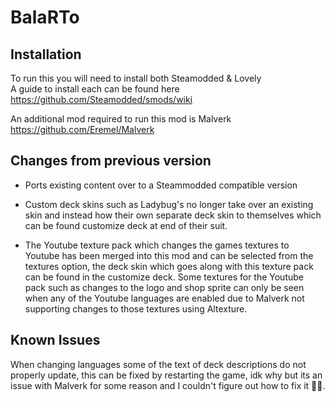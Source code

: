 # BalaRTo

## Installation
To run this you will need to install both Steamodded & Lovely  
A guide to install each can be found here https://github.com/Steamodded/smods/wiki  

An additional mod required to run this mod is Malverk https://github.com/Eremel/Malverk  

## Changes from previous version
- Ports existing content over to a Steammodded compatible version

- Custom deck skins such as Ladybug's no longer take over an existing skin and instead how their own separate deck skin to themselves which can be found customize deck at end of their suit.

- The Youtube texture pack which changes the games textures to Youtube has been merged into this mod and can be selected from the textures option, the deck skin which goes along with this texture pack can be found in the customize deck. Some textures for the Youtube pack such as changes to the logo and shop sprite can only be seen when any of the Youtube languages are enabled due to Malverk not supporting changes to those textures using Altexture.

## Known Issues 
When changing languages some of the text of deck descriptions do not properly update, this can be fixed by restarting the game, idk why but its an issue with Malverk for some reason and I couldn't figure out how to fix it 🤷‍♂️.

